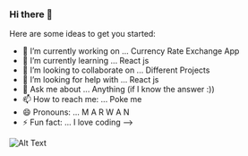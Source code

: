 ### Hi there 👋

Here are some ideas to get you started:

- 🔭 I’m currently working on ... Currency Rate Exchange App
- 🌱 I’m currently learning ... React js
- 👯 I’m looking to collaborate on ... Different Projects
- 🤔 I’m looking for help with ... React js
- 💬 Ask me about ... Anything (if I know the answer :))
- 📫 How to reach me: ... Poke me
- 😄 Pronouns: ... M A R W A N
- ⚡ Fun fact: ... I love coding 
-->

![Alt Text](https://media.giphy.com/media/aQCCNezRpb9Hq/giphy.gif)

